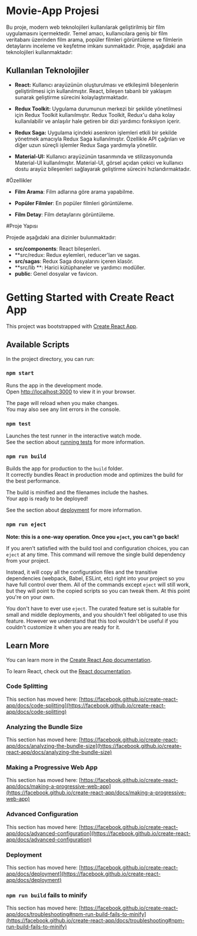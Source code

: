 # Movie-App Projesi

Bu proje, modern web teknolojileri kullanılarak geliştirilmiş bir film uygulamasını içermektedir. Temel amacı, kullanıcılara geniş bir film veritabanı üzerinden film arama, popüler filmleri görüntüleme ve filmlerin detaylarını inceleme ve keşfetme imkanı sunmaktadır. Proje, aşağıdaki ana teknolojileri kullanmaktadır:

## Kullanılan Teknolojiler

- **React:** Kullanıcı arayüzünün oluşturulması ve etkileşimli bileşenlerin geliştirilmesi için kullanılmıştır. React, bileşen tabanlı bir yaklaşım sunarak geliştirme sürecini kolaylaştırmaktadır.

- **Redux Toolkit:** Uygulama durumunun merkezi bir şekilde yönetilmesi için Redux Toolkit kullanılmıştır. Redux Toolkit, Redux'u daha kolay kullanılabilir ve anlaşılır hale getiren bir dizi yardımcı fonksiyon içerir.

- **Redux Saga:** Uygulama içindeki asenkron işlemleri etkili bir şekilde yönetmek amacıyla Redux Saga kullanılmıştır. Özellikle API çağrıları ve diğer uzun süreçli işlemler Redux Saga yardımıyla yönetilir.

- **Material-UI:** Kullanıcı arayüzünün tasarımında ve stilizasyonunda Material-UI kullanılmıştır. Material-UI, görsel açıdan çekici ve kullanıcı dostu arayüz bileşenleri sağlayarak geliştirme sürecini hızlandırmaktadır.



#Özellikler

- **Film Arama**: Film adlarına göre arama yapabilme.

- **Popüler Filmler**: En popüler filmleri görüntüleme.

- **Film Detay**: Film detaylarını görüntüleme.



#Proje Yapısı

Projede aşağıdaki ana dizinler bulunmaktadır:

- **src/components**: React bileşenleri.
- **src/redux: Redux eylemleri, reducer'ları ve sagas.
- **src/sagas**: Redux Saga dosyalarını içeren klasör.
- **src/lib **: Harici kütüphaneler ve yardımcı modüller.
- **public**: Genel dosyalar ve favicon.






# Getting Started with Create React App

This project was bootstrapped with [Create React App](https://github.com/facebook/create-react-app).

## Available Scripts

In the project directory, you can run:

### `npm start`

Runs the app in the development mode.\
Open [http://localhost:3000](http://localhost:3000) to view it in your browser.

The page will reload when you make changes.\
You may also see any lint errors in the console.

### `npm test`

Launches the test runner in the interactive watch mode.\
See the section about [running tests](https://facebook.github.io/create-react-app/docs/running-tests) for more information.

### `npm run build`

Builds the app for production to the `build` folder.\
It correctly bundles React in production mode and optimizes the build for the best performance.

The build is minified and the filenames include the hashes.\
Your app is ready to be deployed!

See the section about [deployment](https://facebook.github.io/create-react-app/docs/deployment) for more information.

### `npm run eject`

**Note: this is a one-way operation. Once you `eject`, you can't go back!**

If you aren't satisfied with the build tool and configuration choices, you can `eject` at any time. This command will remove the single build dependency from your project.

Instead, it will copy all the configuration files and the transitive dependencies (webpack, Babel, ESLint, etc) right into your project so you have full control over them. All of the commands except `eject` will still work, but they will point to the copied scripts so you can tweak them. At this point you're on your own.

You don't have to ever use `eject`. The curated feature set is suitable for small and middle deployments, and you shouldn't feel obligated to use this feature. However we understand that this tool wouldn't be useful if you couldn't customize it when you are ready for it.

## Learn More

You can learn more in the [Create React App documentation](https://facebook.github.io/create-react-app/docs/getting-started).

To learn React, check out the [React documentation](https://reactjs.org/).

### Code Splitting

This section has moved here: [https://facebook.github.io/create-react-app/docs/code-splitting](https://facebook.github.io/create-react-app/docs/code-splitting)

### Analyzing the Bundle Size

This section has moved here: [https://facebook.github.io/create-react-app/docs/analyzing-the-bundle-size](https://facebook.github.io/create-react-app/docs/analyzing-the-bundle-size)

### Making a Progressive Web App

This section has moved here: [https://facebook.github.io/create-react-app/docs/making-a-progressive-web-app](https://facebook.github.io/create-react-app/docs/making-a-progressive-web-app)

### Advanced Configuration

This section has moved here: [https://facebook.github.io/create-react-app/docs/advanced-configuration](https://facebook.github.io/create-react-app/docs/advanced-configuration)

### Deployment

This section has moved here: [https://facebook.github.io/create-react-app/docs/deployment](https://facebook.github.io/create-react-app/docs/deployment)

### `npm run build` fails to minify

This section has moved here: [https://facebook.github.io/create-react-app/docs/troubleshooting#npm-run-build-fails-to-minify](https://facebook.github.io/create-react-app/docs/troubleshooting#npm-run-build-fails-to-minify)
